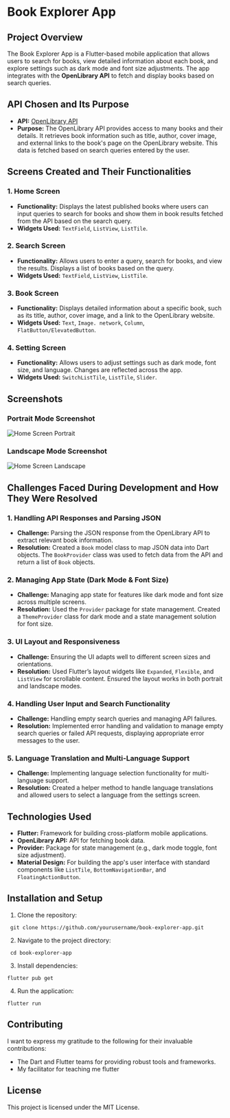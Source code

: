 # **Book Explorer App**

## **Project Overview**
The Book Explorer App is a Flutter-based mobile application that allows users to search for books, view detailed information about each book, and explore settings such as dark mode and font size adjustments. The app integrates with the **OpenLibrary API** to fetch and display books based on search queries.

## **API Chosen and Its Purpose**
- **API:** [OpenLibrary API](https://openlibrary.org/developers)
- **Purpose:** The OpenLibrary API provides access to many books and their details. It retrieves book information such as title, author, cover image, and external links to the book's page on the OpenLibrary website. This data is fetched based on search queries entered by the user.

## **Screens Created and Their Functionalities**

### **1. Home Screen**
- **Functionality:** Displays the latest published books where users can input queries to search for books and show them in book results fetched from the API based on the search query.
- **Widgets Used:** `TextField`, `ListView`, `ListTile`.

### **2. Search Screen**
- **Functionality:** Allows users to enter a query, search for books, and view the results. Displays a list of books based on the query.
- **Widgets Used:** `TextField`, `ListView`, `ListTile`.

### **3. Book Screen**
- **Functionality:** Displays detailed information about a specific book, such as its title, author, cover image, and a link to the OpenLibrary website.
- **Widgets Used:** `Text`, `Image. network`, `Column`, `FlatButton/ElevatedButton`.

### **4. Setting Screen**
- **Functionality:** Allows users to adjust settings such as dark mode, font size, and language. Changes are reflected across the app.
- **Widgets Used:** `SwitchListTile`, `ListTile`, `Slider`.

## **Screenshots**
### **Portrait Mode Screenshot**
   ![Home Screen Portrait](https://drive.google.com/file/d/1sxnScDHSKF5cf0gzlDPkI86OOtVs27iY/view?usp=drive_link)

### **Landscape Mode Screenshot**
   ![Home Screen Landscape](https://drive.google.com/file/d/1PERCQSMuOl3WR_3WynGBiGL6N9xRNhHa/view?usp=sharing)

## **Challenges Faced During Development and How They Were Resolved**

### **1. Handling API Responses and Parsing JSON**
- **Challenge:** Parsing the JSON response from the OpenLibrary API to extract relevant book information.
- **Resolution:** Created a `Book` model class to map JSON data into Dart objects. The `BookProvider` class was used to fetch data from the API and return a list of `Book` objects.

### **2. Managing App State (Dark Mode & Font Size)**
- **Challenge:** Managing app state for features like dark mode and font size across multiple screens.
- **Resolution:** Used the `Provider` package for state management. Created a `ThemeProvider` class for dark mode and a state management solution for font size.

### **3. UI Layout and Responsiveness**
- **Challenge:** Ensuring the UI adapts well to different screen sizes and orientations.
- **Resolution:** Used Flutter’s layout widgets like `Expanded`, `Flexible`, and `ListView` for scrollable content. Ensured the layout works in both portrait and landscape modes.

### **4. Handling User Input and Search Functionality**
- **Challenge:** Handling empty search queries and managing API failures.
- **Resolution:** Implemented error handling and validation to manage empty search queries or failed API requests, displaying appropriate error messages to the user.

### **5. Language Translation and Multi-Language Support**
- **Challenge:** Implementing language selection functionality for multi-language support.
- **Resolution:** Created a helper method to handle language translations and allowed users to select a language from the settings screen.

## **Technologies Used**
- **Flutter:** Framework for building cross-platform mobile applications.
- **OpenLibrary API:** API for fetching book data.
- **Provider:** Package for state management (e.g., dark mode toggle, font size adjustment).
- **Material Design:** For building the app's user interface with standard components like `ListTile`, `BottomNavigationBar`, and `FloatingActionButton`.

## **Installation and Setup**

1. Clone the repository:

```
 git clone https://github.com/yourusername/book-explorer-app.git
```

2. Navigate to the project directory:

```
 cd book-explorer-app
```

3. Install dependencies:

```
flutter pub get
```

4. Run the application:

```
flutter run
```

## **Contributing**
I want to express my gratitude to the following for their invaluable contributions:
- The Dart and Flutter teams for providing robust tools and frameworks.
- My facilitator for teaching me flutter

## **License**
This project is licensed under the MIT License.
   
